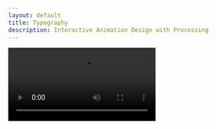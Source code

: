 ```yaml
---
layout: default
title: Typography
description: Interactive Animation Design with Processing
---
```


<video controls preload="auto">
  <source src="../docs/TextFadeIn.mp4" type="video/mp4">
</video>